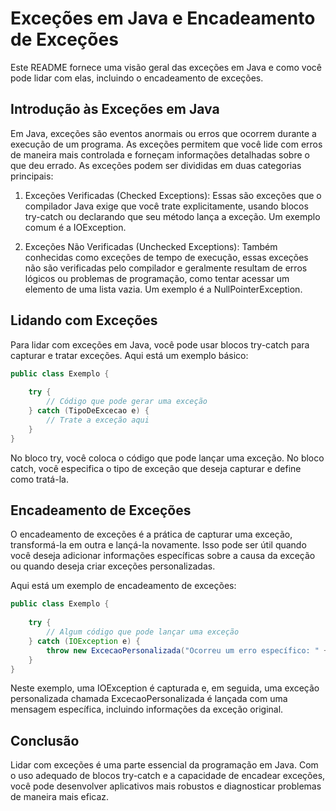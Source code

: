 # Exceções em Java e Encadeamento de Exceções

Este README fornece uma visão geral das exceções em Java e como você pode lidar com elas, incluindo o encadeamento de exceções.

## Introdução às Exceções em Java

Em Java, exceções são eventos anormais ou erros que ocorrem durante a execução de um programa. As exceções permitem que você lide com erros de maneira mais controlada e forneçam informações detalhadas sobre o que deu errado. As exceções podem ser divididas em duas categorias principais:

1. Exceções Verificadas (Checked Exceptions): Essas são exceções que o compilador Java exige que você trate explicitamente, usando blocos try-catch ou declarando que seu método lança a exceção. Um exemplo comum é a IOException.

2. Exceções Não Verificadas (Unchecked Exceptions): Também conhecidas como exceções de tempo de execução, essas exceções não são verificadas pelo compilador e geralmente resultam de erros lógicos ou problemas de programação, como tentar acessar um elemento de uma lista vazia. Um exemplo é a NullPointerException.

## Lidando com Exceções

Para lidar com exceções em Java, você pode usar blocos try-catch para capturar e tratar exceções. Aqui está um exemplo básico:

```java
public class Exemplo {
    
    try {
        // Código que pode gerar uma exceção
    } catch (TipoDeExcecao e) {
        // Trate a exceção aqui
    }
}
```
No bloco try, você coloca o código que pode lançar uma exceção. No bloco catch, você especifica o tipo de exceção que deseja capturar e define como tratá-la.

## Encadeamento de Exceções
O encadeamento de exceções é a prática de capturar uma exceção, transformá-la em outra e lançá-la novamente.
Isso pode ser útil quando você deseja adicionar informações específicas sobre a causa da exceção ou quando deseja criar exceções personalizadas.

Aqui está um exemplo de encadeamento de exceções:

```java
public class Exemplo {
    
    try {
        // Algum código que pode lançar uma exceção
    } catch (IOException e) {
        throw new ExcecaoPersonalizada("Ocorreu um erro específico: " + e.getMessage());
    }
}
```
Neste exemplo, uma IOException é capturada e, em seguida, uma exceção personalizada chamada ExcecaoPersonalizada é lançada com uma mensagem específica, incluindo informações da exceção original.

## Conclusão
Lidar com exceções é uma parte essencial da programação em Java. Com o uso adequado de blocos try-catch e a capacidade de encadear exceções,
você pode desenvolver aplicativos mais robustos e diagnosticar problemas de maneira mais eficaz. 